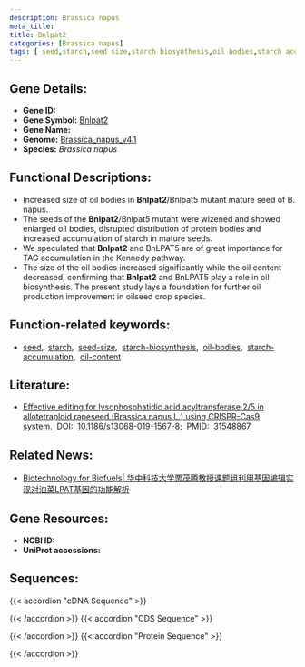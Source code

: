 ```yaml
---
description: Brassica napus
meta_title:
title: Bnlpat2
categories: [Brassica napus]
tags: [ seed,starch,seed size,starch biosynthesis,oil bodies,starch accumulation,oil content ]
---
```


## Gene Details:
- **Gene ID:**	[]()
- **Gene Symbol:** <u>Bnlpat2</u>
- **Gene Name:** 
- **Genome:** [Brassica_napus_v4.1]()
- **Species:** *Brassica napus*

## Functional Descriptions:
   - Increased size of oil bodies in **Bnlpat2**/Bnlpat5 mutant mature seed of B. napus.
   - The seeds of the **Bnlpat2**/Bnlpat5 mutant were wizened and showed enlarged oil bodies, disrupted distribution of protein bodies and increased accumulation of starch in mature seeds.
   - We speculated that **Bnlpat2** and BnLPAT5 are of great importance for TAG accumulation in the Kennedy pathway.
   - The size of the oil bodies increased significantly while the oil content decreased, confirming that **Bnlpat2** and BnLPAT5 play a role in oil biosynthesis. The present study lays a foundation for further oil production improvement in oilseed crop species.

## Function-related keywords:
   - [seed](/tags/seed/),&nbsp;&nbsp;[starch](/tags/starch/),&nbsp;&nbsp;[seed-size](/tags/seed-size/),&nbsp;&nbsp;[starch-biosynthesis](/tags/starch-biosynthesis/),&nbsp;&nbsp;[oil-bodies](/tags/oil-bodies/),&nbsp;&nbsp;[starch-accumulation](/tags/starch-accumulation/),&nbsp;&nbsp;[oil-content](/tags/oil-content/)

## Literature:
   - [Effective editing for lysophosphatidic acid acyltransferase 2/5 in allotetraploid rapeseed (Brassica napus L.) using CRISPR-Cas9 system.]( https://biotechnologyforbiofuels.biomedcentral.com/articles/10.1186/s13068-019-1567-8)&nbsp;&nbsp;DOI:&nbsp;&nbsp;[10.1186/s13068-019-1567-8](https://biotechnologyforbiofuels.biomedcentral.com/articles/10.1186/s13068-019-1567-8);&nbsp;&nbsp;PMID:&nbsp;&nbsp;[31548867](https://pubmed.ncbi.nlm.nih.gov/31548867/)

## Related News:
   - [Biotechnology for Biofuels| 华中科技大学栗茂腾教授课题组利用基因编辑实现对油菜LPAT基因的功能解析](https://mp.weixin.qq.com/s?__biz=Mzg3MDEwNDEyMg==&mid=2247485835&idx=2&sn=2c4390c0ef9de70eb82f631012f6cd4e&chksm=ce93a4def9e42dc880a9eed0c13555179d9c5288c44ccc8a8b12931420447a53ede65e02d9c8&scene=27#wechat_redirect)

## Gene Resources:
- **NCBI ID:**  [](https://www.ncbi.nlm.nih.gov/gene/?term=)
- **UniProt accessions:** [](https://www.uniprot.org/uniprotkb//entry)



## Sequences:
{{< accordion "cDNA Sequence" >}}

{{< /accordion >}}
{{< accordion "CDS Sequence" >}}

{{< /accordion >}}
{{< accordion "Protein Sequence" >}}

{{< /accordion >}}
